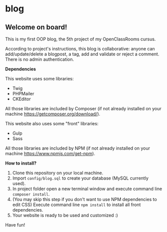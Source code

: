 # blog
## Welcome on board!
This is my first OOP blog, the 5th project of my OpenClassRooms cursus.

According to project's instructions, this blog is collaborative: anyone can add/update/delete a blogpost, a tag, add and validate or reject a comment. There is no admin authentication.

**Dependencies**

This website uses some libraries:
- Twig
- PHPMailer
- CKEditor

All those libraries are included by Composer (if not already installed on your machine https://getcomposer.org/download/).

This website also uses some "front" libraries:

- Gulp
- Sass

All those libraries are included by NPM (if not already installed on your machine https://www.npmjs.com/get-npm).

**How to install?**
1. Clone this repository on your local machine.
2. Import `config/blog.sql` to create your database (MySQL currently used).
3. In project folder open a new terminal window and execute command line `composer install`.
4. (You may skip this step if you don't want to use NPM dependencies to edit CSS) Execute command line `npm install` to install all front dependencies.
5. Your website is ready to be used and customized :)

Have fun!


